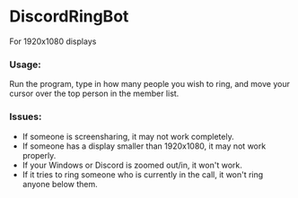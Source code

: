 # DiscordRingBot
For 1920x1080 displays

### Usage:
Run the program, type in how many people you wish to ring, and move your cursor over the top person in the member list.

### Issues:
- If someone is screensharing, it may not work completely.
- If someone has a display smaller than 1920x1080, it may not work properly.
- If your Windows or Discord is zoomed out/in, it won't work.
- If it tries to ring someone who is currently in the call, it won't ring anyone below them.
